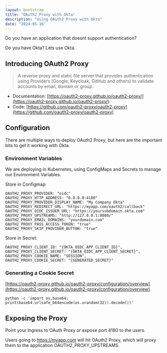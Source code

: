 ```yaml
---
layout: bootstrap
title: "OAuth2 Proxy with Okta"
description: "Using OAuth2 Proxy with Okta"
date: "2024-05-16"
---
```


Do you have an application that doesnt support authentication?

Do you have Okta?  Lets use Okta.

## Introducing OAuth2 Proxy

> A reverse proxy and static file server that provides authentication using Providers (Google, Keycloak, GitHub and others) to validate accounts by email, domain or group.

- Documentation: [https://oauth2-proxy.github.io/oauth2-proxy/](https://oauth2-proxy.github.io/oauth2-proxy/)
- Code: [https://github.com/oauth2-proxy/oauth2-proxy](https://github.com/oauth2-proxy/oauth2-proxy)

## Configuration

There are multiple ways to deploy OAuth2 Proxy, but here are the important bits to get it working with Okta.

### Environment Variables
We are deploying in Kubernetes, using ConfigMaps and Secrets to manage our Environment Variables.

Store in Configmap:

```
OAUTH2_PROXY_PROVIDER: "oidc"
OAUTH2_PROXY_HTTP_ADDRESS: "0.0.0.0:4180"
OAUTH2_PROXY_PROVIDER_DISPLAY_NAME: "My Company Okta"
OAUTH2_PROXY_REDIRECT_URL: "https://myapp.com/oauth2/callback"
OAUTH2_PROXY_OIDC_ISSUER_URL: "https://yoursubdomain.okta.com"
OAUTH2_PROXY_UPSTREAMS: "http://127.0.0.1:8080/"
OAUTH2_PROXY_EMAIL_DOMAINS: "yourdomain.com"
OAUTH2_PROXY_PASS_ACCESS_TOKEN: "true"
OAUTH2_PROXY_SKIP_PROVIDER_BUTTON: "true"
```

Store in Secret:

```
OAUTH2_PROXY_CLIENT_ID: "{OKTA_OIDC_APP_CLIENT_ID}",
OAUTH2_PROXY_CLIENT_SECRET: "{OKTA_OIDC_APP_CLIENT_SECRET}",
OAUTH2_PROXY_COOKIE_NAME: "SESSION",
OAUTH2_PROXY_COOKIE_SECRET: "{GENERATED_SECRET}"
```

### Generating a Cookie Secret

[https://oauth2-proxy.github.io/oauth2-proxy/configuration/overview](https://oauth2-proxy.github.io/oauth2-proxy/configuration/overview)

```
python -c 'import os,base64; print(base64.urlsafe_b64encode(os.urandom(32)).decode())'
```

## Exposing the Proxy
Point your Ingress to OAuth Proxy or expose port 4180 to the users.

Users going to https://myapp.com will hit OAuth2 Proxy, which will proxy them to the application OAUTH2_PROXY_UPSTREAMS.

